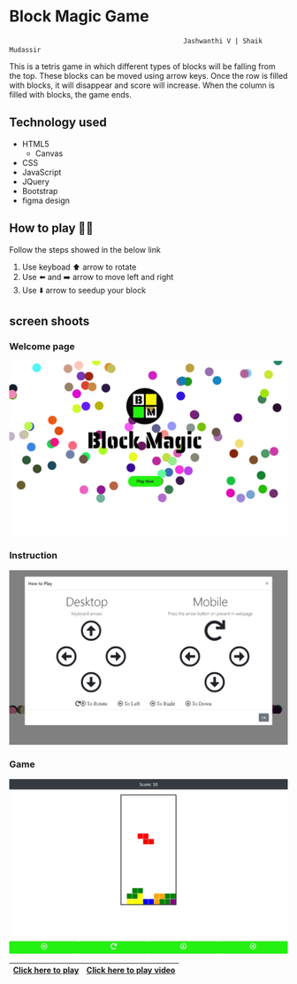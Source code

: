 # Block Magic Game
                                                Jashwanthi V | Shaik Mudassir
This is a tetris game in which different types of blocks will be falling from the top. These blocks can be moved using arrow keys. Once the row is filled with blocks, it will disappear and score will increase. When the column is filled with blocks, the game ends.

## Technology used
+ HTML5
  * Canvas
+ CSS
+ JavaScript
+ JQuery
+ Bootstrap
+ figma design

## How to play 👨‍💻
Follow the steps showed in the below link
1. Use keyboad ⬆️ arrow to rotate
2. Use ⬅️ and ➡️ arrow to move left and right
3. Use ⬇️ arrow to seedup your block

## screen shoots

### Welcome page
![Click here to play](/img/index.png)
### Instruction
![Click here to play](/img/instruction.jpg)
### Game
![Click here to play](/img/game.jpg)

|[Click here to play](https://shaik80.github.io/Block-Magic-Game/)|[Click here to play video](https://www.youtube.com/watch?v=RkUdXrYAQZw)|
|-----------------------------------------------------------------|-----------------------------------------------------------------------|
